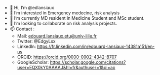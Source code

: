 - 👋 Hi, I’m @edlansiaux
- 👀 I’m interested in Emergency medecine, risk analysis
- 🌱 I’m currently MD resident in Medicine Student and MSc student.
- 💞️ I’m looking to collaborate on risk analysis projects.
- 📫 Contact :
  -    Mail: edouard.lansiaux.etu@univ-lille.fr
  -    Twitter: @EdgyLsx
  -    LinkedIn: https://fr.linkedin.com/in/edouard-lansiaux-14381a151/en-us
  -    ORCID: https://orcid.org/0000-0002-4342-8707
  -    GoogleScholar: https://scholar.google.com/citations?user=EQX0kY0AAAAJ&hl=fr&authuser=1&oi=ao

<!---
edlansiaux/edlansiaux is a ✨ special ✨ repository because its `README.md` (this file) appears on your GitHub profile.
You can click the Preview link to take a look at your changes.
--->
